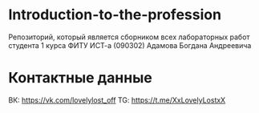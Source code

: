 # Introduction-to-the-profession
Репозиторий, который является сборником всех лабораторных работ студента 1 курса ФИТУ ИСТ-а (090302) Адамова Богдана Андреевича

# Контактные данные
ВК: https://vk.com/lovelylost_off
TG: https://t.me/XxLovelyLostxX
